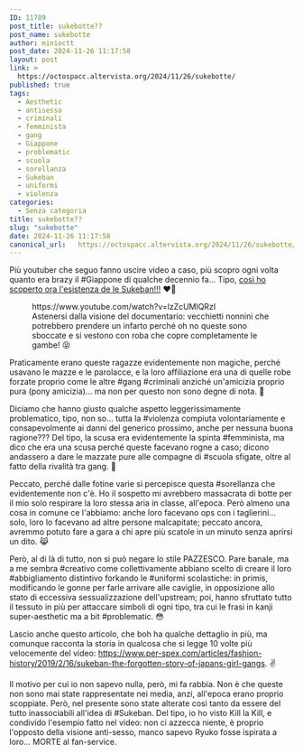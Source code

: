 ```yaml
---
ID: 11789
post_title: sukebotte??
post_name: sukebotte
author: minioctt
post_date: 2024-11-26 11:17:58
layout: post
link: >
  https://octospacc.altervista.org/2024/11/26/sukebotte/
published: true
tags:
  - Aesthetic
  - antisesso
  - criminali
  - femminista
  - gang
  - Giappone
  - problematic
  - scuola
  - sorellanza
  - Sukeban
  - uniformi
  - violenza
categories:
  - Senza categoria
title: sukebotte??
slug: "sukebotte"
date: 2024-11-26 11:17:58
canonical_url:   https://octospacc.altervista.org/2024/11/26/sukebotte/
---
```

<!-- wp:paragraph -->
<p markdown="1">Più youtuber che seguo fanno uscire video a caso, più scopro ogni volta quanto era brazy il #Giappone di qualche decennio fa... Tipo, <a href="https://www.youtube.com/watch?v=lzZcUMlQRzI">così ho scoperto ora l'esistenza de le Sukeban!!!</a> ❤️‍🔥</p>
<!-- /wp:paragraph -->

<!-- wp:paragraph -->
<p markdown="1"></p>
<!-- /wp:paragraph -->

<!-- wp:embed {"url":"https://www.youtube.com/watch?v=lzZcUMlQRzI","providerNameSlug":"youtube","responsive":true} -->
<figure class="wp-block-embed is-provider-youtube wp-block-embed-youtube"><div class="wp-block-embed__wrapper">
https://www.youtube.com/watch?v=lzZcUMlQRzI
</div><figcaption class="wp-element-caption">Astenersi dalla visione del documentario: vecchietti nonnini che potrebbero prendere un infarto perché oh no queste sono sboccate e si vestono con roba che copre completamente le gambe! 😝</figcaption></figure>
<!-- /wp:embed -->

<!-- wp:paragraph -->
<p markdown="1"></p>
<!-- /wp:paragraph -->

<!-- wp:paragraph -->
<p markdown="1">Praticamente erano queste ragazze evidentemente non magiche, perché usavano le mazze e le parolacce, e la loro affiliazione era una di quelle robe forzate proprio come le altre #gang #criminali anziché un'amicizia proprio pura (pony amicizia)... ma non per questo non sono degne di nota. 🤗</p>
<!-- /wp:paragraph -->

<!-- wp:paragraph -->
<p markdown="1">Diciamo che hanno giusto qualche aspetto leggerissimamente problematico, tipo, non so... tutta la #violenza compiuta volontariamente e consapevolmente ai danni del generico prossimo, anche per nessuna buona ragione??? Del tipo, la scusa era evidentemente la spinta #femminista, ma dico che era una scusa perché queste facevano rogne a caso; dicono andassero a dare le mazzate pure alle compagne di #scuola sfigate, oltre al fatto della rivalità tra gang. 🤕</p>
<!-- /wp:paragraph -->

<!-- wp:paragraph -->
<p markdown="1">Peccato, perché dalle fotine varie si percepisce questa #sorellanza che evidentemente non c'è. Ho il sospetto mi avrebbero massacrata di botte per il mio solo respirare la loro stessa aria in classe, all'epoca. Però almeno una cosa in comune ce l'abbiamo: anche loro facevano ops con i taglierini... solo, loro lo facevano ad altre persone malcapitate; peccato ancora, avremmo potuto fare a gara a chi apre più scatole in un minuto senza aprirsi un dito. 😹</p>
<!-- /wp:paragraph -->

<!-- wp:paragraph -->
<p markdown="1">Però, al di là di tutto, non si può negare lo stile PAZZESCO. Pare banale, ma a me sembra #creativo come collettivamente abbiano scelto di creare il loro #abbigliamento distintivo forkando le #uniformi scolastiche: in primis, modificando le gonne per farle arrivare alle caviglie, in opposizione allo stato di eccessiva sessualizzazione dell'upstream; poi, hanno sfruttato tutto il tessuto in più per attaccare simboli di ogni tipo, tra cui le frasi in kanji super-aesthetic ma a bit #problematic. 😳</p>
<!-- /wp:paragraph -->

<!-- wp:paragraph -->
<p markdown="1">Lascio anche questo articolo, che boh ha qualche dettaglio in più, ma comunque racconta la storia in qualcosa che si legge 10 volte più velocemente del video: <a href="https://www.per-spex.com/articles/fashion-history/2019/2/16/sukeban-the-forgotten-story-of-japans-girl-gangs">https://www.per-spex.com/articles/fashion-history/2019/2/16/sukeban-the-forgotten-story-of-japans-girl-gangs</a>. ✌️</p>
<!-- /wp:paragraph -->

<!-- wp:paragraph -->
<p markdown="1">Il motivo per cui io non sapevo nulla, però, mi fa rabbia. Non è che queste non sono mai state rappresentate nei media, anzi, all'epoca erano proprio scoppiate. Però, nel presente sono state alterate così tanto da essere del tutto inassociabili all'idea di #Sukeban. Del tipo, io ho visto Kill la Kill, e condivido l'esempio fatto nel video: non ci azzecca niente, è proprio l'opposto della visione anti-sesso, manco sapevo Ryuko fosse ispirata a loro... MORTE al fan-service.</p>
<!-- /wp:paragraph -->